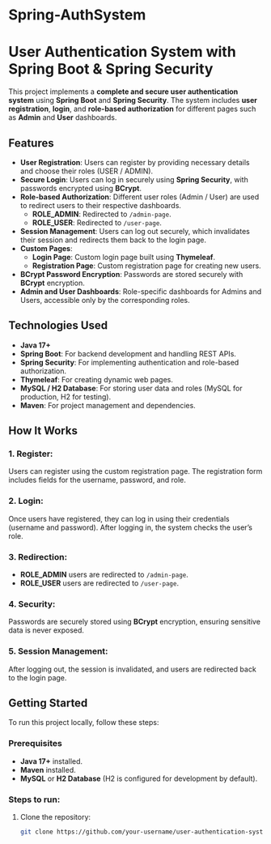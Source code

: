 # Spring-AuthSystem
# User Authentication System with Spring Boot & Spring Security

This project implements a **complete and secure user authentication system** using **Spring Boot** and **Spring Security**. The system includes **user registration**, **login**, and **role-based authorization** for different pages such as **Admin** and **User** dashboards.

## Features

- **User Registration**: Users can register by providing necessary details and choose their roles (USER / ADMIN).
- **Secure Login**: Users can log in securely using **Spring Security**, with passwords encrypted using **BCrypt**.
- **Role-based Authorization**: Different user roles (Admin / User) are used to redirect users to their respective dashboards.
  - **ROLE_ADMIN**: Redirected to `/admin-page`.
  - **ROLE_USER**: Redirected to `/user-page`.
- **Session Management**: Users can log out securely, which invalidates their session and redirects them back to the login page.
- **Custom Pages**: 
  - **Login Page**: Custom login page built using **Thymeleaf**.
  - **Registration Page**: Custom registration page for creating new users.
- **BCrypt Password Encryption**: Passwords are stored securely with **BCrypt** encryption.
- **Admin and User Dashboards**: Role-specific dashboards for Admins and Users, accessible only by the corresponding roles.
  
## Technologies Used

- **Java 17+**
- **Spring Boot**: For backend development and handling REST APIs.
- **Spring Security**: For implementing authentication and role-based authorization.
- **Thymeleaf**: For creating dynamic web pages.
- **MySQL / H2 Database**: For storing user data and roles (MySQL for production, H2 for testing).
- **Maven**: For project management and dependencies.

## How It Works

### 1. **Register**: 
Users can register using the custom registration page. The registration form includes fields for the username, password, and role.

### 2. **Login**: 
Once users have registered, they can log in using their credentials (username and password). After logging in, the system checks the user’s role.

### 3. **Redirection**: 
- **ROLE_ADMIN** users are redirected to `/admin-page`.
- **ROLE_USER** users are redirected to `/user-page`.

### 4. **Security**: 
Passwords are securely stored using **BCrypt** encryption, ensuring sensitive data is never exposed.

### 5. **Session Management**: 
After logging out, the session is invalidated, and users are redirected back to the login page.

## Getting Started

To run this project locally, follow these steps:

### Prerequisites

- **Java 17+** installed.
- **Maven** installed.
- **MySQL** or **H2 Database** (H2 is configured for development by default).

### Steps to run:

1. Clone the repository:
   ```bash
   git clone https://github.com/your-username/user-authentication-system.git
